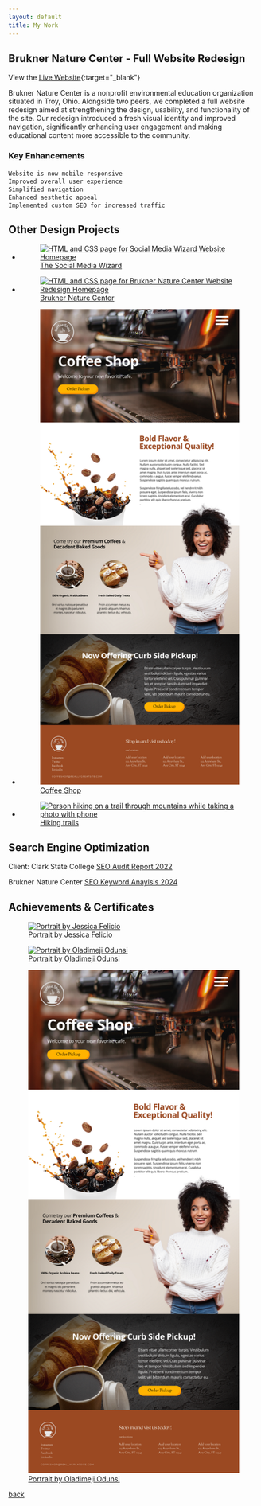 ```yaml
---
layout: default
title: My Work
---
```


## Brukner Nature Center - Full Website Redesign
View the [Live Website](https://www.bruknernaturecenter.com/){:target="_blank"}

Brukner Nature Center is a nonprofit environmental education organization situated in Troy, Ohio. Alongside two peers, we completed a full website redesign aimed at strengthening the design, usability, and functionality of the site. Our redesign introduced a fresh visual identity and improved navigation, significantly enhancing user engagement and making educational content more accessible to the community.

### Key Enhancements
	
	Website is now mobile responsive
	Improved overall user experience
	Simplified navigation 
	Enhanced aesthetic appeal
	Implemented custom SEO for increased traffic


## Other Design Projects
<div class="gallery-body">
<ul>
	<li>
		<a href="img/wizard.png" target="_blank">
			<figure>
				<img src='img/wizard.png' alt='HTML and CSS page for Social Media Wizard Website Homepage'>
				<figcaption>The Social Media Wizard</figcaption>
			</figure>
		</a>
	</li>
	<li>
		<a href="img/bruknerredesign2022.png" target="_blank">
			<figure>
				<img src='img/bruknerredesign2022.png' alt='HTML and CSS page for Brukner Nature Center Website Redesign Homepage'>
				<figcaption>Brukner Nature Center</figcaption>
			</figure>
		</a>
	</li>
	<li>
		<a href="img/coffeeshop.png" target="_blank">
			<figure>
				<img src='img/coffeeshop.png' alt='HTML and CSS page for a Coffee Shop Homepage'>
				<figcaption>Coffee Shop</figcaption>
			</figure>
		</a>
	</li>
	<li>
		<a href="">
			<figure>
				<img src='https://images.unsplash.com/photo-1568444438385-ece31a33ce78?crop=entropy&cs=tinysrgb&fit=max&fm=jpg&ixid=MnwxNDU4OXwwfDF8cmFuZG9tfHx8fHx8fHx8MTYzNDA1MjA5OA&ixlib=rb-1.2.1&q=80&w=400' alt='Person hiking on a trail through mountains while taking a photo with phone'>
				<figcaption>Hiking trails</figcaption>
			</figure>
		</a>
	</li>
</ul>
</div>

## Search Engine Optimization
Client: Clark State College 
[SEO Audit Report 2022]()

Brukner Nature Center
[SEO Keyword Anaylsis 2024]()

## Achievements & Certificates

<div class="second-gallery">
		<a href="https://unsplash.com/@jeka_fe" target="_blank" class="gallery__link">
			<figure class="gallery__thumb">
				<img src="img/wizard.png" alt="Portrait by Jessica Felicio" class="gallery__image">
				<figcaption class="gallery__caption">Portrait by Jessica Felicio</figcaption>
			</figure>
		</a>

<a href="https://unsplash.com/@oladimeg" target="_blank" class="gallery__link">
			<figure class="gallery__thumb">
				<img src="img/bruknerredesign2022.png" alt="Portrait by Oladimeji Odunsi" class="gallery__image">
				<figcaption class="gallery__caption">Portrait by Oladimeji Odunsi</figcaption>
			</figure>
		</a>

<a href="https://unsplash.com/@oladimeg" target="_blank" class="gallery__link">
			<figure class="gallery__thumb">
				<img src="img/coffeeshop.png" alt="Portrait by Alex Perez" class="gallery__image">
				<figcaption class="gallery__caption">Portrait by Oladimeji Odunsi</figcaption>
			</figure>
		</a>
</div>

[back](./)
